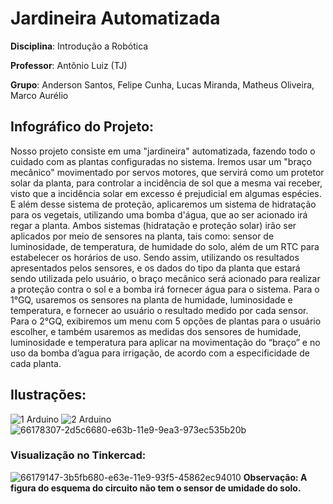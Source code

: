 # Jardineira Automatizada

**Disciplina**: Introdução a Robótica

**Professor**: Antônio Luiz (TJ)

**Grupo**: Anderson Santos, Felipe Cunha, Lucas Miranda, Matheus Oliveira, Marco Aurélio


## Infográfico do Projeto:
Nosso projeto consiste em uma "jardineira" automatizada, fazendo todo o cuidado com as plantas configuradas no sistema. Iremos usar um "braço mecânico" movimentado por servos motores, que servirá como um protetor solar da planta, para controlar a incidência de sol que a mesma vai receber, visto que a incidência solar em excesso é prejudicial em algumas espécies. E além desse sistema de proteção, aplicaremos um sistema de hidratação para os vegetais, utilizando uma bomba d'água, que ao ser acionado irá regar a planta. Ambos sistemas (hidratação e proteção solar) irão ser aplicados por meio de sensores na planta, tais como: sensor de luminosidade, de temperatura, de humidade do solo, além de um RTC para estabelecer os horários de uso. Sendo assim, utilizando os resultados apresentados pelos sensores, e os dados do tipo da planta que estará sendo utilizada pelo usuário, o braço mecânico será acionado para realizar a proteção contra o sol e a bomba irá fornecer água para o sistema. Para o 1°GQ, usaremos os sensores na planta de humidade, luminosidade e temperatura, e fornecer ao usuário o resultado medido por cada sensor. Para o 2°GQ, exibiremos um menu com 5 opções de plantas para o usuário escolher, e também usaremos as medidas dos sensores de humidade, luminosidade e temperatura para aplicar na movimentação do “braço” e no uso da bomba d’agua para irrigação, de acordo com a especificidade de cada planta.

## Ilustrações:
![1 Arduino](https://user-images.githubusercontent.com/54013675/187087590-d01cef02-c1f2-48b3-9b0c-bfa46ec68a3e.jpg)
![2 Arduino](https://user-images.githubusercontent.com/54013675/187087541-a3b66302-fb15-44f3-8b30-09ac1ef4a72e.jpg)
![66178307-2d5c6680-e63b-11e9-9ea3-973ec535b20b](https://user-images.githubusercontent.com/54013675/187086686-c94c9379-5aa4-4df7-aeb3-484cc504dfb6.jpg)


### Visualização no Tinkercad:
![66179147-3b5fb680-e63e-11e9-93f5-45862ec94010](https://user-images.githubusercontent.com/54013675/187086762-76082f16-b3e4-4993-9e7b-7fc99bcefcb2.jpg)
**Observação: A figura do esquema do circuito não tem o sensor de umidade do solo.**
